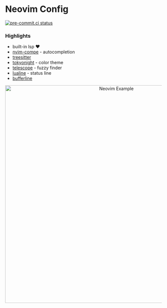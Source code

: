 # Neovim Config

[![pre-commit.ci status](https://results.pre-commit.ci/badge/github/kwigley/nvim-dots/main.svg)](https://results.pre-commit.ci/latest/github/kwigley/nvim-dots/main)

### Highlights

- built-in lsp ❤️
- [nvim-compe](https://github.com/hrsh7th/nvim-compe) - autocompletion
- [treesitter](https://github.com/nvim-treesitter/nvim-treesitter)
- [tokyonight](https://github.com/folke/tokyonight.nvim) - color theme
- [telescope](https://github.com/nvim-telescope/telescope.nvim) - fuzzy finder
- [lualine](https://github.com/hoob3rt/lualine.nvim) - status line
- [bufferline](https://github.com/akinsho/nvim-bufferline.lua)

<p align="center">
  <img width="700" alt="Neovim Example" src="https://user-images.githubusercontent.com/9877221/126258392-3ee8d8dd-959b-4b3c-a855-24b385145fd3.png">
</p>
